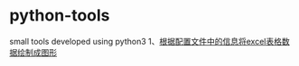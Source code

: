 # python-tools
small tools developed using python3
1、[根据配置文件中的信息将excel表格数据绘制成图形](https://github.com/Tkzccsk/python-tools/tree/main/draw-graphics-based-on-excel-data)
